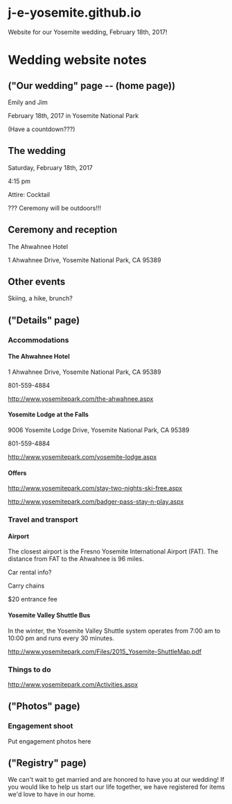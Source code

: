 # j-e-yosemite.github.io

Website for our Yosemite wedding, February 18th, 2017!

# Wedding website notes

## ("Our wedding" page -- (home page)) 

Emily and Jim

February 18th, 2017 in Yosemite National Park

(Have a countdown???)


## The wedding

Saturday, February 18th, 2017

4:15 pm

Attire: Cocktail

??? Ceremony will be outdoors!!!

## Ceremony and reception

The Ahwahnee Hotel

1 Ahwahnee Drive, Yosemite National Park, CA 95389

## Other events

Skiing, a hike, brunch?

## ("Details" page) 

### Accommodations

#### The Ahwahnee Hotel

1 Ahwahnee Drive, Yosemite National Park, CA 95389

801-559-4884

http://www.yosemitepark.com/the-ahwahnee.aspx

#### Yosemite Lodge at the Falls

9006 Yosemite Lodge Drive, Yosemite National Park, CA 95389

801-559-4884

http://www.yosemitepark.com/yosemite-lodge.aspx

#### Offers

http://www.yosemitepark.com/stay-two-nights-ski-free.aspx

http://www.yosemitepark.com/badger-pass-stay-n-play.aspx

### Travel and transport

#### Airport

The closest airport is the Fresno Yosemite International Airport (FAT). The distance from FAT to the Ahwahnee is 96 miles. 

Car rental info?

Carry chains

$20 entrance fee

#### Yosemite Valley Shuttle Bus

In the winter, the Yosemite Valley Shuttle system operates from 7:00 am to 10:00 pm and runs every 30 minutes. 

http://www.yosemitepark.com/Files/2015_Yosemite-ShuttleMap.pdf

### Things to do

http://www.yosemitepark.com/Activities.aspx

## ("Photos" page) 

### Engagement shoot

Put engagement photos here

## ("Registry" page)

We can't wait to get married and are honored to have you at our wedding! If you would like to help us start our life together, we have registered for items we'd love to have in our home.

